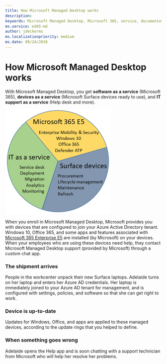 ```yaml
---
title: How Microsoft Managed Desktop works 
description:  
keywords: Microsoft Managed Desktop, Microsoft 365, service, documentation
ms.service: m365-md
author: jdeckerms
ms.localizationpriority: medium
ms.date: 09/24/2018
---
```


# How Microsoft Managed Desktop works

With Microsoft Managed Desktop, you get **software as a service** (Microsoft 365), **devices as a service** (Microsoft Surface devices ready to use), and **IT support as a service** (Help desk and more). 

![Microsoft Managed Desktop consists of Windows 365, Surface devices, and IT support](images/m365.png)

When you enroll in Microsoft Managed Desktop, Microsoft provides you with devices that are configured to join your Azure Active Directory tenant. Windows 10, Office 365, and some apps and features associated with [Microsoft 365 Enterprise E5](https://www.microsoft.com/en-us/microsoft-365/compare-all-microsoft-365-plans) are installed (by Microsoft) on your devices. When your employees who are using these devices need help, they contact Microsoft Managed Desktop support (provided by Microsoft) through a custom chat app. 

### The shipment arrives

People in the workcenter unpack their new Surface laptops. Adelaide turns on her laptop and enters her Azure AD credentials. Her laptop is immediately joined to your Azure AD tenant for management, and is configured with settings, policies, and software so that she can get right to work.

### Device is up-to-date

Updates for Windows, Office, and apps are applied to these managed devices, according to the update rings that you helped to define.

### When something goes wrong

Adelaide opens the Help app and is soon chatting with a support technician from Microsoft who will help her resolve her problems.